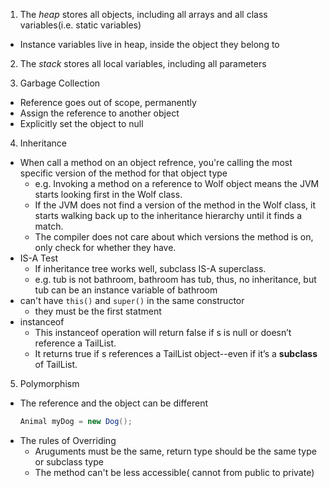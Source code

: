 1. The _heap_ stores all objects, including all arrays and all class variables(i.e. static variables)
  - Instance variables live in heap, inside the object they belong to

2. The _stack_ stores all local variables, including all parameters

3. Garbage Collection
  - Reference goes out of scope, permanently
  - Assign the reference to another object
  - Explicitly set the object to null

4. Inheritance
  - When call a method on an object refrence, you're calling the most specific version of the method for that object type
    * e.g. Invoking a method on a reference to Wolf object means the JVM starts looking first in the Wolf class. 
    * If the JVM does not find a version of the method in the Wolf class, it starts walking back up to the inheritance hierarchy until it finds a match.
    * The compiler does not care about which versions the method is on, only check for whether they have.
  - IS-A Test
    * If inheritance tree works well, subclass IS-A superclass.
    * e.g. tub is not bathroom, bathroom has tub, thus, no inheritance, but tub can be an instance variable of bathroom
  - can't have `this()` and `super()` in the same constructor
    * they must be the first statment
  - instanceof
    * This instanceof operation will return false if s is null or doesn’t reference a TailList.  
    * It returns true if s references a TailList object--even if it’s a __subclass__ of TailList.

5. Polymorphism
  - The reference and the object can be different
    ```java
    Animal myDog = new Dog();
    ```
  - The rules of Overriding
    * Aruguments must be the same, return type should be the same type or subclass type
    * The method can't be less accessible( cannot from public to private)
    
    
